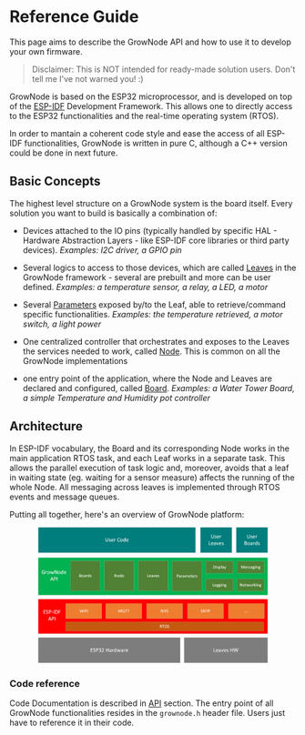 # Reference Guide

This page aims to describe the GrowNode API and how to use it to develop your own firmware. 

> Disclaimer: This is NOT intended for ready-made solution users. Don't tell me I've not warned you! :)

GrowNode is based on the ESP32 microprocessor, and is developed on top of the [ESP-IDF](https://docs.espressif.com/projects/esp-idf/en/latest/esp32/) Development Framework. This allows one to directly access to the ESP32 functionalities and the real-time operating system (RTOS).

In order to mantain a coherent code style and ease the access of all ESP-IDF functionalities, GrowNode is written in pure C, although a C++ version could be done in next future. 

## Basic Concepts

The highest level structure on a GrowNode system is the board itself. Every solution you want to build is basically a combination of:

- Devices attached to the IO pins (typically handled by specific HAL - Hardware Abstraction Layers - like ESP-IDF core libraries or third party devices). *Examples: I2C driver, a GPIO pin*

- Several logics to access to those devices, which are called [Leaves](leaves) in the GrowNode framework - several are prebuilt and more can be user defined. *Examples: a temperature sensor, a relay, a LED, a motor*

- Several [Parameters](parameters) exposed by/to the Leaf, able to retrieve/command specific functionalities. *Examples: the temperature retrieved, a motor switch, a light power*

- One centralized controller that orchestrates and exposes to the Leaves the services needed to work, called [Node](node). This is common on all the GrowNode implementations

- one entry point of the application, where the Node and Leaves are declared and configured, called [Board](#boards). *Examples: a Water Tower Board, a simple Temperature and Humidity pot controller*

## Architecture

In ESP-IDF vocabulary, the Board and its corresponding Node works in the main application RTOS task, and each Leaf works in a separate task. This allows the parallel execution of task logic and, moreover, avoids that a leaf in waiting state (eg. waiting for a sensor measure) affects the running of the whole Node. All messaging across leaves is implemented through RTOS events and message queues.

Putting all together, here's an overview of GrowNode platform:

<p align="center">
<img src="../img/platform.png" width="80%">
</p>

### Code reference

Code Documentation is described in [API](../html/index.html) section. The entry point of all GrowNode functionalities resides in the `grownode.h` header file. Users just have to reference it in their code. 
















